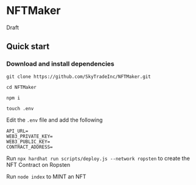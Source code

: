 # NFTMaker

Draft

## Quick start

### Download and install dependencies

`git clone https://github.com/SkyTradeInc/NFTMaker.git`

`cd NFTMaker`

`npm i`

`touch .env`

Edit the `.env` file and add the following

```
API_URL=
WEB3_PRIVATE_KEY=
WEB3_PUBLIC_KEY=
CONTRACT_ADDRESS=
```


Run `npx hardhat run scripts/deploy.js --network ropsten` to create the NFT Contract on Ropsten

Run `node index` to MINT an NFT
